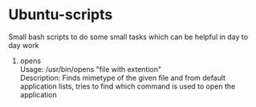 # Ubuntu-scripts
Small bash scripts to do some small tasks which can be helpful in day to day work

1) opens<br>
Usage: /usr/bin/opens "file with extention"<br>
Description: Finds mimetype of the given file and from default application lists, tries to find which command is used to open the application
